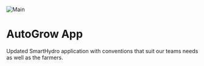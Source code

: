 ![Main](https://github.com/AutoGrow-Solutions/AutoGrow-App/assets/100778149/5ede57b4-c7c0-4654-8583-45378d789faf)
# AutoGrow App
Updated SmartHydro application with conventions that suit our teams needs as well as the farmers.
